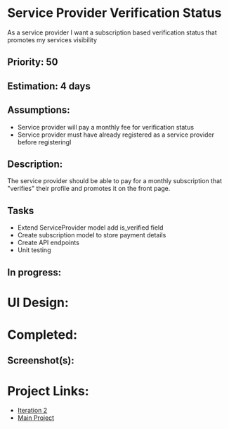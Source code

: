 # Service Provider Verification Status
As a service provider I want a subscription based verification status that promotes my services visibility

## Priority: 50

## Estimation: 4 days

## Assumptions:
- Service provider will pay a monthly fee for verification status
- Service provider must have already registered as a service provider before registeringl

## Description:
The service provider should be able to pay for a monthly subscription that "verifies" their profile and promotes it on the front page.

## Tasks
- Extend ServiceProvider model add is_verified field
- Create subscription model to store payment details
- Create API endpoints
- Unit testing

## In progress:

# UI Design:

# Completed:

## Screenshot(s):

# Project Links:

- [Iteration 2](my-clean-project\documentations\iteration_2.md)
- [Main Project](../../README.md)
